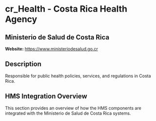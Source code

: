# cr_Health - Costa Rica Health Agency

## Ministerio de Salud de Costa Rica

**Website:** https://www.ministeriodesalud.go.cr

## Description

Responsible for public health policies, services, and regulations in Costa Rica.

## HMS Integration Overview

This section provides an overview of how the HMS components are integrated with the Ministerio de Salud de Costa Rica systems.
